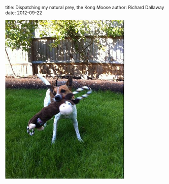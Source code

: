 
title: Dispatching my natural prey, the Kong Moose
author: Richard Dallaway
date: 2012-09-22

<div>
<a href="/media/Gphoto.JPG">
<img width="374" src="/media/Gphoto.JPG.500.JPG" height="500"></img>
</a>
</div>



 
    
